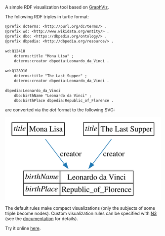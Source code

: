A simple RDF visualization tool based on [GraphViz](https://www.graphviz.org/).

The following RDF triples in turtle format:

```ttl
@prefix dcterms: <http://purl.org/dc/terms/> .
@prefix wd: <http://www.wikidata.org/entity/> .
@prefix dbo: <https://dbpedia.org/ontology/> .
@prefix dbpedia: <http://dbpedia.org/resource/> .
  
wd:Q12418
    dcterms:title "Mona Lisa" ;
    dcterms:creator dbpedia:Leonardo_da_Vinci .

wd:Q128910
    dcterms:title "The Last Supper" ;
    dcterms:creator dbpedia:Leonardo_da_Vinci .

dbpedia:Leonardo_da_Vinci
    dbo:birthName "Leonardo da Vinci" ;
    dbo:birthPlace dbpedia:Republic_of_Florence .
```

are converted via the _dot_ format to the following SVG:


![](test.svg)

The default rules make compact visualizations (only the subjects of some triple become nodes). Custom visualization rules can be specified with [N3](https://w3c.github.io/N3/reports/20230703/) (see the [documentation](https://giacomociti.github.io/rdf2dot/doc/overview.html) for details).


Try it online [here](https://giacomociti.github.io/rdf2dot/).
